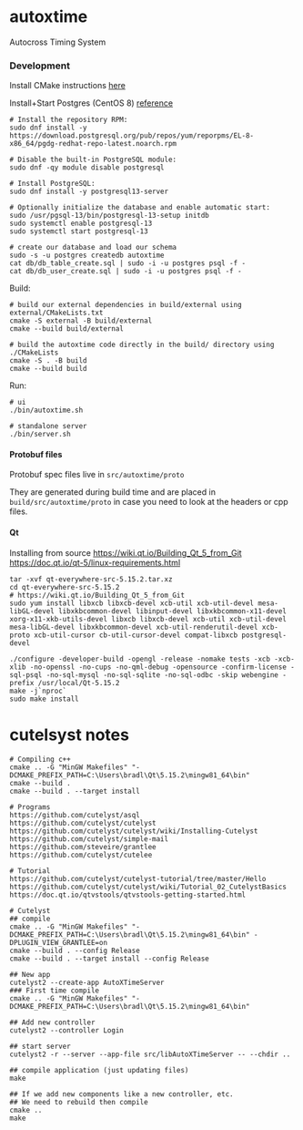 # autoxtime
Autocross Timing System


### Development

Install CMake instructions [here](https://cmake.org/install/)

Install+Start Postgres (CentOS 8) [reference](https://www.postgresql.org/download/linux/redhat/)
```shell
# Install the repository RPM:
sudo dnf install -y https://download.postgresql.org/pub/repos/yum/reporpms/EL-8-x86_64/pgdg-redhat-repo-latest.noarch.rpm

# Disable the built-in PostgreSQL module:
sudo dnf -qy module disable postgresql

# Install PostgreSQL:
sudo dnf install -y postgresql13-server

# Optionally initialize the database and enable automatic start:
sudo /usr/pgsql-13/bin/postgresql-13-setup initdb
sudo systemctl enable postgresql-13
sudo systemctl start postgresql-13

# create our database and load our schema
sudo -s -u postgres createdb autoxtime
cat db/db_table_create.sql | sudo -i -u postgres psql -f -
cat db/db_user_create.sql | sudo -i -u postgres psql -f -
```

Build:
```shell
# build our external dependencies in build/external using external/CMakeLists.txt 
cmake -S external -B build/external
cmake --build build/external

# build the autoxtime code directly in the build/ directory using ./CMakeLists
cmake -S . -B build
cmake --build build
```

Run:
```shell
# ui
./bin/autoxtime.sh

# standalone server
./bin/server.sh
```

#### Protobuf files

Protobuf spec files live in `src/autoxtime/proto`

They are generated during build time and are placed in `build/src/autoxtime/proto` in case
you need to look at the headers or cpp files.

#### Qt

Installing from source
https://wiki.qt.io/Building_Qt_5_from_Git
https://doc.qt.io/qt-5/linux-requirements.html
```shell
tar -xvf qt-everywhere-src-5.15.2.tar.xz
cd qt-everywhere-src-5.15.2
# https://wiki.qt.io/Building_Qt_5_from_Git
sudo yum install libxcb libxcb-devel xcb-util xcb-util-devel mesa-libGL-devel libxkbcommon-devel libinput-devel libxkbcommon-x11-devel xorg-x11-xkb-utils-devel libxcb libxcb-devel xcb-util xcb-util-devel mesa-libGL-devel libxkbcommon-devel xcb-util-renderutil-devel xcb-proto xcb-util-cursor cb-util-cursor-devel compat-libxcb postgresql-devel

./configure -developer-build -opengl -release -nomake tests -xcb -xcb-xlib -no-openssl -no-cups -no-qml-debug -opensource -confirm-license -sql-psql -no-sql-mysql -no-sql-sqlite -no-sql-odbc -skip webengine -prefix /usr/local/Qt-5.15.2
make -j`nproc`
sudo make install
```


# cutelsyst notes

```shell
# Compiling c++
cmake .. -G "MinGW Makefiles" "-DCMAKE_PREFIX_PATH=C:\Users\bradl\Qt\5.15.2\mingw81_64\bin"
cmake --build .
cmake --build . --target install

# Programs
https://github.com/cutelyst/asql
https://github.com/cutelyst/cutelyst
https://github.com/cutelyst/cutelyst/wiki/Installing-Cutelyst
https://github.com/cutelyst/simple-mail
https://github.com/steveire/grantlee
https://github.com/cutelyst/cutelee

# Tutorial
https://github.com/cutelyst/cutelyst-tutorial/tree/master/Hello
https://github.com/cutelyst/cutelyst/wiki/Tutorial_02_CutelystBasics
https://doc.qt.io/qtvstools/qtvstools-getting-started.html

# Cutelyst
## compile
cmake .. -G "MinGW Makefiles" "-DCMAKE_PREFIX_PATH=C:\Users\bradl\Qt\5.15.2\mingw81_64\bin" -DPLUGIN_VIEW_GRANTLEE=on
cmake --build . --config Release
cmake --build . --target install --config Release

## New app
cutelyst2 --create-app AutoXTimeServer
### First time compile
cmake .. -G "MinGW Makefiles" "-DCMAKE_PREFIX_PATH=C:\Users\bradl\Qt\5.15.2\mingw81_64\bin"

## Add new controller
cutelyst2 --controller Login

## start server
cutelyst2 -r --server --app-file src/libAutoXTimeServer -- --chdir ..

## compile application (just updating files)
make

## If we add new components like a new controller, etc.
## We need to rebuild then compile
cmake ..
make
```
